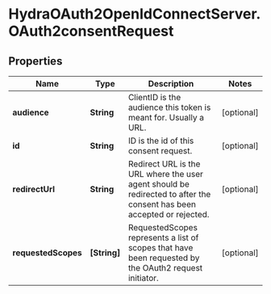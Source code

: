# HydraOAuth2OpenIdConnectServer.OAuth2consentRequest

## Properties
Name | Type | Description | Notes
------------ | ------------- | ------------- | -------------
**audience** | **String** | ClientID is the audience this token is meant for. Usually a URL. | [optional] 
**id** | **String** | ID is the id of this consent request. | [optional] 
**redirectUrl** | **String** | Redirect URL is the URL where the user agent should be redirected to after the consent has been accepted or rejected. | [optional] 
**requestedScopes** | **[String]** | RequestedScopes represents a list of scopes that have been requested by the OAuth2 request initiator. | [optional] 


